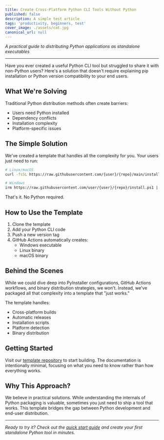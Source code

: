 ```yaml
---
title: Create Cross-Platform Python CLI Tools Without Python
published: false
description: A simple test article
tags: 'productivity, beginners, test'
cover_image: ./assets/cat.jpg
canonical_url: null
---
```


*A practical guide to distributing Python applications as standalone executables*

---

Have you ever created a useful Python CLI tool but struggled to share it with non-Python users? Here's a solution that doesn't require explaining pip installation or Python version compatibility to your end users.

## What We're Solving

Traditional Python distribution methods often create barriers:
- Users need Python installed
- Dependency conflicts
- Installation complexity
- Platform-specific issues

## The Simple Solution

We've created a template that handles all the complexity for you. Your users just need to run:

```bash
# Linux/macOS
curl -fsSL https://raw.githubusercontent.com/{user}/{repo}/main/install.sh | bash

# Windows
irm https://raw.githubusercontent.com/user/{user}/{repo}/install.ps1 | iex
```

That's it. No Python required.

## How to Use the Template

1. Clone the template
2. Add your Python CLI code
3. Push a new version tag
4. GitHub Actions automatically creates:
   - Windows executable
   - Linux binary
   - macOS binary

## Behind the Scenes

While we could dive deep into PyInstaller configurations, GitHub Actions workflows, and binary distribution strategies, we won't. Instead, we've packaged all that complexity into a template that "just works."

The template handles:
- Cross-platform builds
- Automatic releases
- Installation scripts
- Platform detection
- Binary distribution

## Getting Started

Visit our [template repository](https://github.com/crimson206-templates/python-standalone-binary) to start building. The documentation is intentionally minimal, focusing on what you need to know rather than how everything works.

## Why This Approach?

We believe in practical solutions. While understanding the internals of Python packaging is valuable, sometimes you just need to ship a tool that works. This template bridges the gap between Python development and end-user distribution.

---

*Ready to try it? Check out the [quick start guide](https://github.com/crimson206-templates/python-standalone-binary#quick-start) and create your first standalone Python tool in minutes.*
